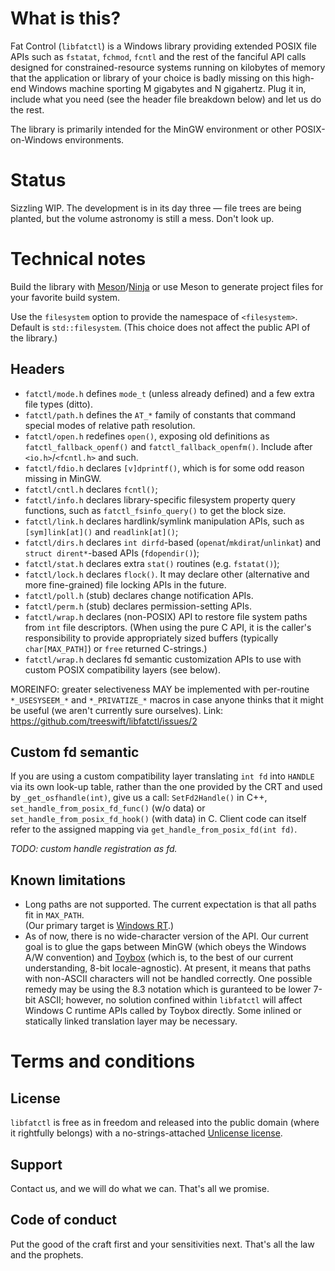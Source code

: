 # What is this?

Fat Control (`libfatctl`) is a Windows library providing extended POSIX file APIs such as `fstatat`, `fchmod`, `fcntl`
and the rest of the fanciful API calls designed for constrained-resource systems running on kilobytes of memory that
the application or library of your choice is badly missing on this high-end Windows machine sporting M gigabytes and
N gigahertz. Plug it in, include what you need (see the header file breakdown below) and let us do the rest.

The library is primarily intended for the MinGW environment or other POSIX-on-Windows environments.

# Status

Sizzling WIP. The development is in its day three — file trees are being planted, but the volume astronomy is still a mess. Don't look up.

# Technical notes

Build the library with [Meson](https://mesonbuild.com)/[Ninja](https://ninja-build.org)
or use Meson to generate project files for your favorite build system.

Use the `filesystem` option to provide the namespace of `<filesystem>`. Default is `std::filesystem`.
(This choice does not affect the public API of the library.)

## Headers

* `fatctl/mode.h` defines `mode_t` (unless already defined) and a few extra file types (ditto).
* `fatctl/path.h` defines the `AT_*` family of constants that command special modes of relative path resolution.
* `fatctl/open.h` redefines `open()`, exposing old definitions as `fatctl_fallback_openf()` and `fatctl_fallback_openfm()`.
 Include after `<io.h>`/`<fcntl.h>` and such.
* `fatctl/fdio.h` declares `[v]dprintf()`, which is for some odd reason missing in MinGW.
* `fatctl/cntl.h` declares `fcntl()`;
* `fatctl/info.h` declares library-specific filesystem property query functions, such as `fatctl_fsinfo_query()` to get the block size.
* `fatctl/link.h` declares hardlink/symlink manipulation APIs, such as `[sym]link[at]()` and `readlink[at]()`;
* `fatctl/dirs.h` declares `int dirfd`-based (`openat`/`mkdirat`/`unlinkat`) and `struct dirent*`-based APIs (`fdopendir()`);
* `fatctl/stat.h` declares extra `stat()` routines (e.g. `fstatat()`);
* `fatctl/lock.h` declares `flock()`. It may declare other (alternative and more fine-grained) file locking APIs in the future.
* `fatctl/poll.h` (stub) declares change notification APIs.
* `fatctl/perm.h` (stub) declares permission-setting APIs.
* `fatctl/wrap.h` declares (non-POSIX) API to restore file system paths from `int` file descriptors. (When using the pure C API,
 it is the caller's responsibility to provide appropriately sized buffers (typically `char[MAX_PATH]`) or `free` returned C-strings.)
* `fatctl/wrap.h` declares fd semantic customization APIs to use with custom POSIX compatibility layers (see below).

MOREINFO: greater selectiveness MAY be implemented with per-routine `*_USESYSЕEM_*` and `*_PRIVATIZE_*` macros in case anyone
thinks that it might be useful (we aren't currently sure ourselves). Link: https://github.com/treeswift/libfatctl/issues/2

## Custom fd semantic

If you are using a custom compatibility layer translating `int fd` into `HANDLE` via its own look-up table,
rather than the one provided by the CRT and used by `_get_osfhandle(int)`, give us a call: `SetFd2Handle()`
in C++, `set_handle_from_posix_fd_func()` (w/o data) or `set_handle_from_posix_fd_hook()` (with data) in C.
Client code can itself refer to the assigned mapping via `get_handle_from_posix_fd(int fd)`.

_TODO: custom handle registration as fd._

## Known limitations

* Long paths are not supported. The current expectation is that all paths fit in `MAX_PATH`.    
 (Our primary target is [Windows RT](https://github.com/armdevvel/mxe-SHARED).)
* As of now, there is no wide-character version of the API. Our current goal is to glue the gaps between MinGW (which
obeys the Windows A/W convention) and [Toybox](https://landley.net/toybox) (which is, to the best of our current
understanding, 8-bit locale-agnostic).
At present, it means that paths with non-ASCII characters will not be handled correctly. One possible remedy may be using
the 8.3 notation which is guranteed to be lower 7-bit ASCII; however, no solution confined within `libfatctl` will affect
Windows C runtime APIs called by Toybox directly. Some inlined or statically linked translation layer may be necessary.

# Terms and conditions

## License

`libfatctl` is free as in freedom and released into the public domain (where it rightfully belongs)
with a no-strings-attached [Unlicense license](LICENSE).

## Support

Contact us, and we will do what we can. That's all we promise.

## Code of conduct

Put the good of the craft first and your sensitivities next. That's all the law and the prophets.

